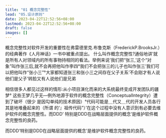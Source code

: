 ```yaml
---
title: "01 概念完整性"
lead: "05.设计原则"
date: 2023-04-22T12:52:56+08:00
lastmod: 2023-04-22T12:52:56+08:00
draft: false
images: []
---
```


概念完整性对软件开发的重要性在弗雷德里克.布鲁克斯（FrederickP.BrooksJr.）的经典著作《人月神话》一书中被重点提出。
什么叫作概念完整性?通俗地讲’就是所有人对领域内的所有事物持相同的看法。举例来说’我们把“张三,’这个“对象”叫作张三后,就不会再把他叫作李四°我们不会把张三的儿子也叫作张三’我们可以把他叫作“张小三”°大家都知道张三和张小三之间存在父子关系’不会刚才有人说他们是父子’转脸又有人说他们是兄弟


相信很多人都见过这样的情形:从小项目演化而来的大系统最终变成开发团队的疆梦°
这些王梦几乎无—例外地源于软件的概念完整性（ConceptualIntegrity）遭到了破坏（很少
是因勾单纯的技术原因）°代码可能是＿代又＿代的开发人员各行其是地堆叠起来的（所谓
的‘』祖传代码”）’在这个过程中没有人意识到有必要去维护软件的概念完整性。而DDD’
特别是DDD在战略层面提供的概念’是维护软件概念完整性的良药。

而DDD’特别是DDD在战略层面提供的概念’是维护软件概念完整性的良药。